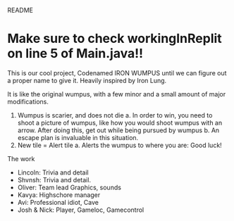README


# **Make sure to check workingInReplit on line 5 of Main.java!!**

This is our cool project, Codenamed IRON WUMPUS until we can figure out a proper name to give it. Heavily inspired by Iron Lung.

It is like the original wumpus, with a few minor and a small amount of major modifications.
1. Wumpus is scarier, and does not die
    a. In order to win, you need to shoot a picture of wumpus, like how you would shoot wumpus with an arrow. After doing this, get out while being pursued by wumpus
    b. An escape plan is invaluable in this situation.
2. New tile = Alert tile
    a. Alerts the wumpus to where you are: Good luck!

The work
- Lincoln: Trivia and detail
- Shvnsh: Trivia and detail.
- Oliver: Team lead Graphics, sounds
- Kavya: Highschore manager
- Avi: Professional idiot, Cave
- Josh & Nick: Player, Gameloc, Gamecontrol

